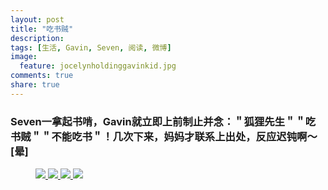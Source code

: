 ```yaml
---
layout: post
title: "吃书贼"
description: 
tags: [生活, Gavin, Seven, 阅读, 微博]
image:
  feature: jocelynholdinggavinkid.jpg
comments: true
share: true
---
```



### Seven一拿起书啃，Gavin就立即上前制止并念：＂狐狸先生＂＂吃书贼＂＂不能吃书＂！几次下来，妈妈才联系上出处，反应迟钝啊〜[晕] ###

<figure class="half">
  <a  href="{{ site.url }}/images/2014-03-10d.jpg">
  <img src="{{ site.url }}/images/2014-03-10d.jpg">
  </a>
  <a  href="{{ site.url }}/images/2014-03-10e.jpg">
  <img src="{{ site.url }}/images/2014-03-10e.jpg">
  </a>
  <a  href="{{ site.url }}/images/2014-03-10f.jpg">
  <img src="{{ site.url }}/images/2014-03-10f.jpg">
  </a>
  <a  href="{{ site.url }}/images/2014-03-10g.jpg">
  <img src="{{ site.url }}/images/2014-03-10g.jpg">
  </a>
</figure>
